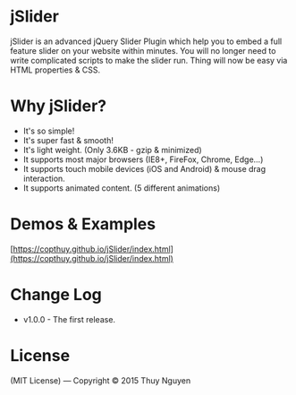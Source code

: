 # jSlider
jSlider is an advanced jQuery Slider Plugin which help you to embed a full feature slider on your website within minutes. You will no longer need to write complicated scripts to make the slider run. Thing will now be easy via HTML properties & CSS.

# Why jSlider?
- It's so simple!
- It's super fast & smooth!
- It's light weight. (Only 3.6KB - gzip & minimized)
- It supports most major browsers (IE8+, FireFox, Chrome, Edge...)
- It supports touch mobile devices (iOS and Android) & mouse drag interaction.
- It supports animated content. (5 different animations)

# Demos & Examples
[https://copthuy.github.io/jSlider/index.html](https://copthuy.github.io/jSlider/index.html)

# Change Log
- v1.0.0 - The first release.

# License
(MIT License) — Copyright © 2015 Thuy Nguyen
